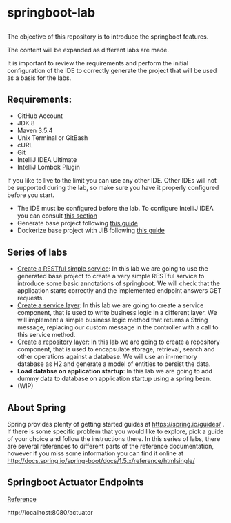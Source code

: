 # springboot-lab

##

The objective of this repository is to introduce the springboot features.


The content will be expanded as different labs are made.

It is important to review the requirements and perform the initial configuration of the IDE to correctly generate the project that will be used as a basis for the labs.


## Requirements:

* GitHub Account
* JDK 8
* Maven 3.5.4
* Unix Terminal or GitBash
* cURL
* Git
* IntelliJ IDEA Ultimate
* IntelliJ Lombok Plugin

If you like to live to the limit you can use any other IDE. Other IDEs will not be supported during the lab, so make sure you have it properly configured before you start.

* The IDE must be configured before the lab. To configure IntelliJ IDEA you can consult [this section](doc/01_ide-configuration.md)
* Generate base project following [this guide](doc/02_generate-project.md)
* Dockerize base project with JIB following [this guide](doc/03_dockerize_with_jib.md)


## Series of labs

* [Create a RESTful simple service](doc/04_simple_spring_mvc_controller.md): In this lab we are going to use the generated base project to create a very simple RESTful service to introduce some basic annotations of springboot. We will check that the application starts correctly and the implemented endpoint answers GET requests.
* [Create a service layer](doc/05_adding_service_layer.md): In this lab we are going to create a service component, that is used to write business logic in a different layer. We will implement a simple business logic method that returns a String message, replacing our custom message in the controller with a call to this service method.
* [Create a repository layer](doc/06_adding_repository_layer.md): In this lab we are going to create a repository component, that is used to encapsulate storage, retrieval, search and other operations against a database. We will use an in-memory database as H2 and generate a model of entities to persist the data.
* **Load databse on application startup**: In this lab we are going to add dummy data to database on application startup using a spring bean.
* (WIP)

## About Spring

Spring provides plenty of getting started guides at https://spring.io/guides/ . If there is some specific problem that you would like to explore, pick a guide of your choice and follow the instructions there. In this series of labs, there are several references to different parts of the reference documentation, however if you miss some information you can find it online at http://docs.spring.io/spring-boot/docs/1.5.x/reference/htmlsingle/


## Springboot Actuator Endpoints

[Reference](https://docs.spring.io/spring-boot/docs/current/reference/html/production-ready-endpoints.html)

http://localhost:8080/actuator
